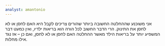 ```yaml
---
analyst: amantonio
---
```


אני משוכנע שההחלטה החשובה ביותר שהורים צריכים לקבל היא האם לחסן או לא לחסן את התינוק. הרי הדבר החשוב לכל הורה הוא בריאות ילדיו, ואין כמעט דבר המשפיע יותר על בריאות הילד מאשר ההחלטה האם לחסן או לא לחסן, ואם כן – אז נגד אילו מחלות.
